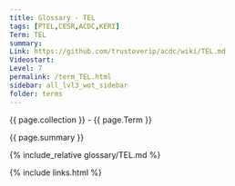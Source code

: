 ```yaml
---
title: Glossary - TEL
tags: [PTEL,CESR,ACDC,KERI]
Term: TEL
summary: 
Link: https://github.com/trustoverip/acdc/wiki/TEL.md
Videostart: 
Level: 7
permalink: /term_TEL.html
sidebar: all_lvl3_wot_sidebar
folder: terms
---
```


{{ page.collection }} - {{ page.Term }}

   {{ page.summary }}

{% include_relative glossary/TEL.md %}

 {% include links.html %} 
